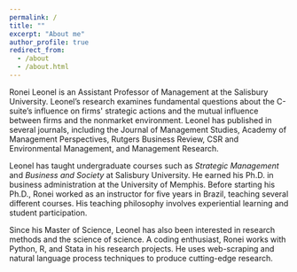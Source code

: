 ```yaml
---
permalink: /
title: ""
excerpt: "About me"
author_profile: true
redirect_from: 
  - /about
  - /about.html
---
```


Ronei Leonel is an Assistant Professor of Management at the Salisbury University. Leonel’s research examines fundamental questions about the C-suite’s influence on firms' strategic actions and the mutual influence between firms and the nonmarket environment. Leonel has published in several journals, including the Journal of Management Studies, Academy of Management Perspectives, Rutgers Business Review, CSR and Environmental Management, and Management Research.

Leonel has taught undergraduate courses such as *Strategic Management* and *Business and Society* at Salisbury University. He earned his Ph.D. in business administration at the University of Memphis. Before starting his Ph.D., Ronei worked as an instructor for five years in Brazil, teaching several different courses. His teaching philosophy involves experiential learning and student participation.

Since his Master of Science, Leonel has also been interested in research methods and the science of science. A coding enthusiast, Ronei works with Python, R, and Stata in his research projects. He uses web-scraping and natural language process techniques to produce cutting-edge research.
